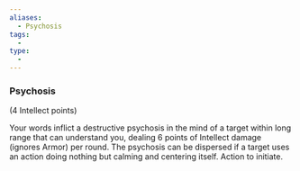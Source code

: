 ```yaml
---
aliases:
  - Psychosis
tags:
  - 
type:
  - 
---
```

### Psychosis

(4 Intellect points)

Your words inflict a destructive psychosis in the mind of a target within long range that can understand you, dealing 6 points of Intellect damage (ignores Armor) per round. The psychosis can be dispersed if a target uses an action doing nothing but calming and centering itself. Action to initiate.